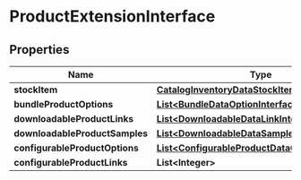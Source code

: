 
# ProductExtensionInterface

## Properties
Name | Type | Description | Notes
------------ | ------------- | ------------- | -------------
**stockItem** | [**CatalogInventoryDataStockItemInterface**](CatalogInventoryDataStockItemInterface.md) |  |  [optional]
**bundleProductOptions** | [**List&lt;BundleDataOptionInterface&gt;**](BundleDataOptionInterface.md) |  |  [optional]
**downloadableProductLinks** | [**List&lt;DownloadableDataLinkInterface&gt;**](DownloadableDataLinkInterface.md) |  |  [optional]
**downloadableProductSamples** | [**List&lt;DownloadableDataSampleInterface&gt;**](DownloadableDataSampleInterface.md) |  |  [optional]
**configurableProductOptions** | [**List&lt;ConfigurableProductDataOptionInterface&gt;**](ConfigurableProductDataOptionInterface.md) |  |  [optional]
**configurableProductLinks** | **List&lt;Integer&gt;** |  |  [optional]



